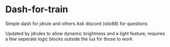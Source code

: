 # Dash-for-train
Simple dash for jdrule and others
Ask discord (silo88) for questions

Updated by jdrules to allow dynamic brightness and a light feature, requires a few seperate logic blocks outside the lua for those to work
